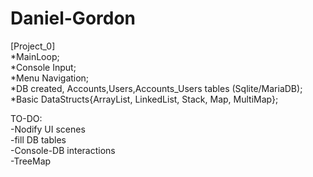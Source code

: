 # Daniel-Gordon
[Project_0]  
*MainLoop;  
*Console Input;  
*Menu Navigation;  
*DB created, Accounts,Users,Accounts_Users tables (Sqlite/MariaDB);  
*Basic DataStructs{ArrayList, LinkedList, Stack, Map, MultiMap};


TO-DO:  
-Nodify UI scenes  
-fill DB tables  
-Console-DB interactions  
-TreeMap
